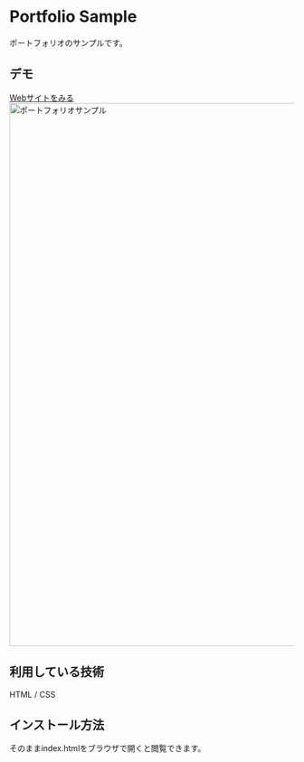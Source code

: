 Portfolio Sample
====

ポートフォリオのサンプルです。

## デモ
[Webサイトをみる](https://portfolio-sample-matsuda.herokuapp.com/)
<img width="960" alt="ポートフォリオサンプル" src="https://user-images.githubusercontent.com/85115154/121056343-10f1d380-c7f9-11eb-9214-45ea39666d4b.png">

## 利用している技術
HTML / CSS

## インストール方法
そのままindex.htmlをブラウザで開くと閲覧できます。
